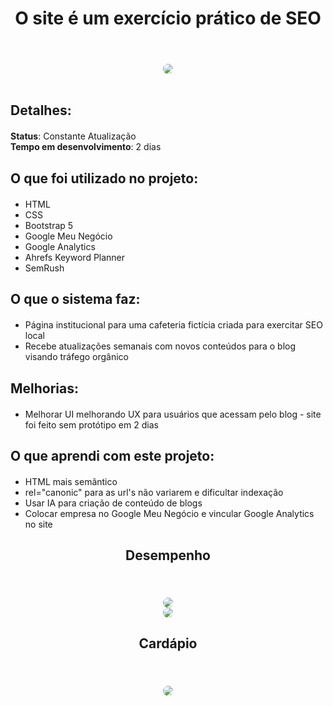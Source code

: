 <div align="center "style="margin-top: 20px; margin-bottom: 20px;">
  <h1>O site é um exercício prático de SEO</h1> <br>
</div>

<div align="center" style="margin-top: 20px;">
  <img src="images/assets/principal.jpg" style="border-radius: 20px; max-width: 80%; height: auto;">
</div>

<br>

<div align="left" style="margin-top: 20px; margin-bottom: 20px;">
  <h2>Detalhes:</h2>
</div>

<div align="left" style="margin-top: 20px; margin-bottom: 20px;">
  <strong>Status</strong>: Constante Atualização <br>
  <strong>Tempo em desenvolvimento</strong>: 2 dias <br> 
</div>

<div align="left" style="margin-top: 20px; margin-bottom: 20px;">
  <h2>O que foi utilizado no projeto:</h2>
</div>

<ul>
  <li>HTML</li>
  <li>CSS</li>
  <li>Bootstrap 5</li>
  <li>Google Meu Negócio</li>
  <li>Google Analytics</li>
  <li>Ahrefs Keyword Planner</li>
  <li>SemRush</li>
</ul>

<div align="left" style="margin-top: 20px; margin-bottom: 20px;">
  <h2>O que o sistema faz:</h2>
</div>

<ul>
  <li>Página institucional para uma cafeteria fictícia criada para exercitar SEO local</li>
  <li>Recebe atualizações semanais com novos conteúdos para o blog visando tráfego orgânico</li>
</ul>

<div align="left" style="margin-top: 20px; margin-bottom: 20px;">
  <h2>Melhorias:</h2>
</div>

<ul>
  <li>Melhorar UI melhorando UX para usuários que acessam pelo blog - site foi feito sem protótipo em 2 dias</li>
</ul>

<div align="left" style="margin-top: 20px; margin-bottom: 20px;">
  <h2>O que aprendi com este projeto:</h2>
</div>

<ul>
  <li>HTML mais semântico</li>
  <li>rel="canonic" para as url's não variarem e dificultar indexação</li>
  <li>Usar IA para criação de conteúdo de blogs</li>
  <li>Colocar empresa no Google Meu Negócio e vincular Google Analytics no site</li>
</ul>

<div align="center" style="margin-top: 20px; margin-bottom: 20px;">
  <h2>Desempenho</h2> <br>
</div>

<div align="center">
  <img src="images/assets/desempenho.png" style="border-radius: 20px; height: auto;">
</div>

<div align="center">
  <img src="images/assets/desempenho-2.png" style="border-radius: 20px; height: auto;">
</div>

<div align="center" style="margin-top: 20px; margin-bottom: 20px;">
  <h2>Cardápio</h2> <br>
</div>

<div align="center">
  <img src="images/assets/cardapio.png" style="border-radius: 20px; max-width: 80%; height: auto;">
</div>



